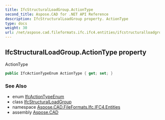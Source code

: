 ```yaml
---
title: IfcStructuralLoadGroup.ActionType
second_title: Aspose.CAD for .NET API Reference
description: IfcStructuralLoadGroup property. ActionType
type: docs
weight: 30
url: /net/aspose.cad.fileformats.ifc.ifc4.entities/ifcstructuralloadgroup/actiontype/
---
```

## IfcStructuralLoadGroup.ActionType property

ActionType

```csharp
public IfcActionTypeEnum ActionType { get; set; }
```

### See Also

* enum [IfcActionTypeEnum](../../../aspose.cad.fileformats.ifc.ifc4.types/ifcactiontypeenum/)
* class [IfcStructuralLoadGroup](../)
* namespace [Aspose.CAD.FileFormats.Ifc.IFC4.Entities](../../ifcstructuralloadgroup/)
* assembly [Aspose.CAD](../../../)


